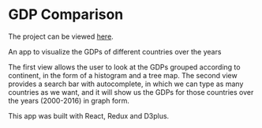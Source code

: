 # GDP Comparison

The project can be viewed [here](https://intense-hollows-69913.herokuapp.com/).

An app to visualize the GDPs of different countries over the years

The first view allows the user to look at the GDPs grouped according to continent, in the form of a histogram and a tree map.
The second view provides a search bar with autocomplete, in which we can type as many countries as we want, and it will show us the GDPs for those countries over the years (2000-2016) in graph form.

This app was built with React, Redux and D3plus.
